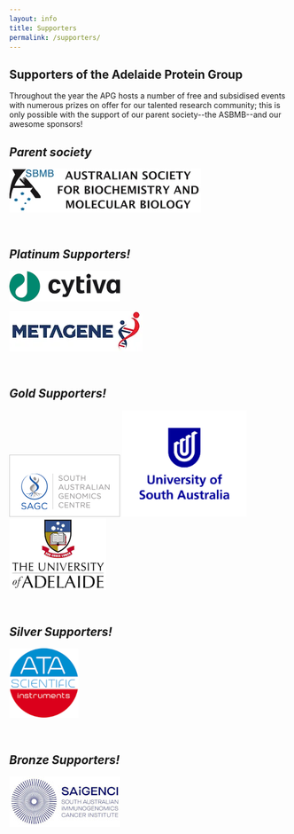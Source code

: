 ```yaml
---
layout: info
title: Supporters
permalink: /supporters/
---
```


## Supporters of the Adelaide Protein Group

Throughout the year the APG hosts a number of free and subsidised events with numerous prizes on offer for our talented research community; 
this is only possible with the support of our parent society--the ASBMB--and our awesome sponsors!

## _Parent society_

[![](/assets/logos/asbmb.jpg)](https://www.asbmb.org.au/)

<br>

## _Platinum Supporters!_

[![](/assets/logos/cytiva.png)](https://www.cytivalifesciences.com/en/au)

[![](/assets/logos/metagene.webp)](https://www.metagene.com.au/)

<br>

## _Gold Supporters!_

[![](/assets/logos/sagc.webp)](https://sa-genomics.com.au/)
[![](/assets/logos/unisa.png)](https://unisa.edu.au/)
[![](/assets/logos/uofa.png)](https://set.adelaide.edu.au/biological-sciences/)

<br>

## _Silver Supporters!_

[![](/assets/logos/ata.png)](https://www.atascientific.com.au/)

<br>

## _Bronze Supporters!_

[![](/assets/logos/saigenci.jpg)](https://www.adelaide.edu.au/saigenci/)
